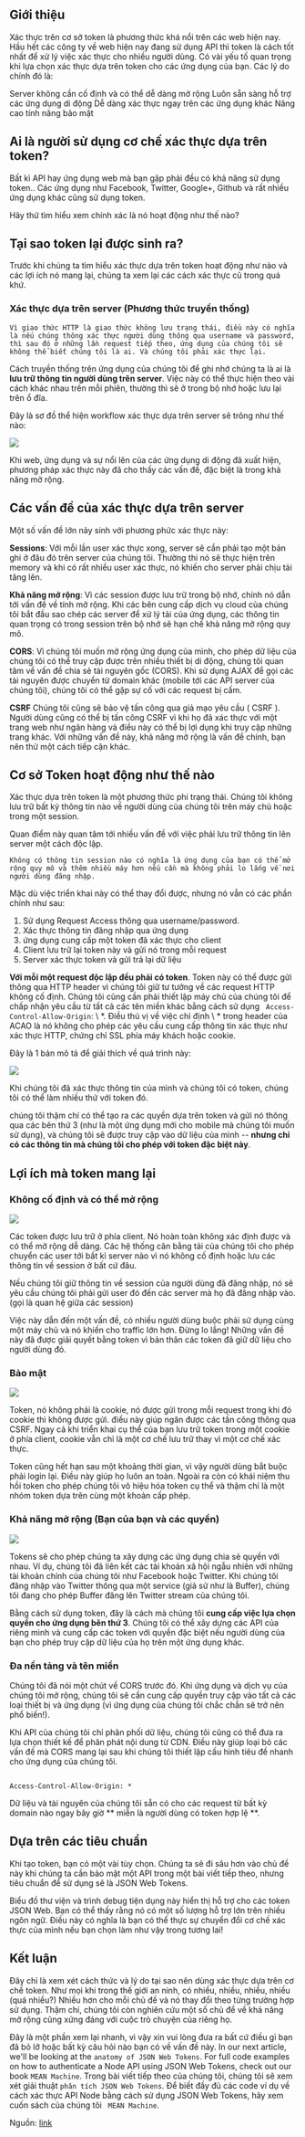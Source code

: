 ## Giới thiệu

Xác thực trên cơ sở token là phương thức khá nổi trên các web hiện nay. Hầu hết các công ty  về web hiện nay đang sử dụng API thì token là cách tốt nhất để xử lý việc xác thực cho nhiều người dùng.
Có vài yếu tố quan trọng khi lựa chọn xác thực dựa trên token cho các ứng dụng của bạn. Các lý do chính đó là:

Server không cần cố định và có thể dễ dàng mở rộng
Luôn sẵn sàng hỗ trợ các ứng dụng di động
Dễ dàng xác thực ngay trên các ứng dụng khác
Nâng cao tính năng bảo mật

## Ai là người sử dụng cơ chế xác thực dựa trên token?

Bất kì API hay ứng dụng web mà bạn gặp phải đều có khả năng sử dụng token.. Các ứng dụng như Facebook, Twitter, Google+, Github và rất nhiều ứng dụng khác cũng sử dụng token.

Hãy thử tìm hiểu xem chính xác là nó hoạt động như thế nào?

## Tại sao token lại được sinh ra?

Trước khi chúng ta tìm hiểu xác thực dựa trên token hoạt động như nào và các lợi ích nó mang lại, chúng ta xem lại các cách xác thực cũ trong quá khứ.

### Xác thực dựa trên server (Phương thức truyền thống)

``
Vì giao thức HTTP là giao thức không lưu trạng thái, điều này có nghĩa là nếu chúng thông xác thực người dùng thông qua username và password, thì sau đó ở những lần request tiếp theo, ứng dụng của chúng tôi sẽ không thể biết chúng tôi là ai. Và chúng tôi phải xác thực lại.
``

Cách truyền thống trên ứng dụng của chúng tôi để ghi nhớ chúng ta là ai là **lưu trữ thông tin người dùng trên server**. Việc này có thể thực hiện theo vài cách khác nhau trên mỗi phiên, thường thì sẽ ở trong bộ nhớ hoặc lưu lại trên ổ đĩa.

Đây là sơ đồ thể hiện workflow xác thực dựa trên server sẽ trông như thế nào: 

![](https://cask.scotch.io/2014/11/tokens-traditional.png)

Khi web, ứng dụng và sự nổi lên của các ứng dụng di động đã xuất hiện, phương pháp xác thực này đã cho thấy các vấn đề, đặc biệt là trong khả năng mở rộng.

## Các vấn đề của xác thực dựa trên server

Một số vấn đề lớn nảy sinh với phương phức xác thực này:

**Sessions**: Với mỗi lần user xác thực xong,  server sẽ cần phải tạo một bản ghi ở đâu đó trên server của chúng tôi. Thường thi nó sẽ thực hiện trên memory và khi có rất nhiều user xác thực, nó khiến cho server phải chịu tải tăng lên.

**Khả năng mở rộng**: Vì các session được lưu trữ trong bộ nhớ, chính nó dẫn tới vấn đề về tính mở rộng. Khi các bên cung cấp dịch vụ cloud của chúng tôi bắt đầu sao chép các server để xử lý tải của ứng dụng, các thông tin quan trọng có trong session trên bộ nhớ sẽ hạn chế khả năng mở rộng quy mô. 

**CORS**: Vì chúng tôi muốn mở rộng ứng dụng của mình, cho phép dữ liệu của chúng tôi có thể truy cập được trên nhiều thiết bị di động, chúng tôi quan tâm về vấn đề chia sẻ tài nguyên gốc (CORS). Khi sử dụng AJAX để gọi các tài nguyên được chuyển từ domain khác (mobile tới các API server của chúng tôi), chúng tôi có thể gặp sự cố với các request bị cấm.
   
**CSRF** Chúng tôi cũng sẽ bảo vệ tấn công qua giả mạo yêu cầu ( CSRF ). Người dùng cũng có thể bị tấn công CSRF vì khi họ đã xác thực với một trang web như ngân hàng và điều này có thể bị lợi dụng 
khi truy cập những trang khác.
Với những vấn đề này, khả năng mở rộng là vấn đề chính, bạn nên thử một cách tiếp cận khác.

## Cơ sở Token hoạt động như thế nào

Xác thực dựa trên token là một  phương thức phi trạng thái.  Chúng tôi không lưu trữ bất kỳ thông tin nào về người dùng của chúng tôi trên máy chủ hoặc trong một session.

Quan điểm này quan tâm tới nhiều vấn đề với việc phải lưu trữ thông tin lên server một cách độc lập.
```
Không có thông tin session nào có nghĩa là ứng dụng của bạn có thể mở rộng quy mô và thêm nhiều máy hơn nếu cần mà không phải lo lắng về nơi người dùng đăng nhập.
```

Mặc dù việc triển khai này có thể thay đổi được, nhưng nó vẫn có các phần chính như sau:

1. Sử dụng Request Access thông qua username/password.
2. Xác thực thông tin đăng nhập qua ứng dụng
3.  ứng dụng cung cấp một token đã xác thực cho client
4. Client lưu trữ lại token này và gửi nó trong mỗi request
5. Server xác thực token và gửi trả lại dữ liệu

**Với mỗi một request độc lập đều phải có token**. Token này có thể được gửi thông qua HTTP header vì chúng tôi giữ tư tưởng về các request HTTP không cố định.  Chúng tôi cũng cần phải thiết lập máy chủ của chúng tôi để chấp nhận yêu cầu từ tất cả các tên miền khác bằng cách sử dụng `` Access-Control-Allow-Origin``: \ *. Điều thú vị về việc chỉ định \ * trong header của ACAO là nó không cho phép các yêu cầu cung cấp thông tin xác thực như xác thực HTTP, chứng chỉ SSL phía máy khách hoặc cookie.

Đây là 1 bản mô tả để giải thích về quá trình này:

![](https://cask.scotch.io/2014/11/tokens-new.png)

Khi chúng tôi đã xác thực thông tin của mình và chúng tôi có token, chúng tôi có thể làm nhiều thứ với token đó.

chúng tôi thậm chí có thể tạo ra các quyền dựa trên token và gửi nó thông qua các bên thứ 3 (như là một ứng dụng mới cho mobile mà chúng tôi muốn sử dụng), và chúng tôi sẽ được truy cập vào dữ liệu của mình -- **nhưng chỉ có các thông tin mà chúng tôi cho phép với token đặc biệt này**.

## Lợi ích mà token mang lại

### Không cố định và có thể mở rộng

![](https://cask.scotch.io/2014/11/infinity.jpg)

Các token được lưu trữ ở phía client. Nó hoàn toàn không xác định được và có thể mở rộng dễ dàng. Các hệ thống cân bằng tải của chúng tôi cho phép chuyển các user tới bất kì server nào vì nó không cố định hoặc lưu các thông tin về session ở bất cứ đâu. 

Nếu chúng tôi giữ thông tin về session của người dùng đã đăng nhập, nó sẽ yêu cầu chúng tôi phải gửi user đó đến các server mà họ đã đăng nhập vào. (gọi là quan hệ giữa các session)

Việc này dẫn đến một vấn đề, có nhiều người dùng buộc phải sử dụng cùng một máy chủ và nó khiến cho traffic lớn hơn.
Đừng lo lắng! Những vấn đề này đã được giải quyết bằng token vì bản thân các token đã giữ dữ liệu cho người dùng đó.

### Bảo mật

![](https://cask.scotch.io/2014/11/you-shall-not-pass.jpg)

Token, nó không phải là cookie, nó được gửi trong mỗi request trong khi đó cookie thì không được gửi. điều này giúp ngăn được các tấn công thông qua CSRF. Ngay cả khi triển khai cụ thể của bạn lưu trữ token trong một cookie ở phía client, cookie vẫn chỉ là một cơ chế lưu trữ thay vì một cơ chế xác thực.

Token cũng hết hạn sau một khoảng thời gian, vì vậy người dùng bắt buộc phải login lại. Điều này giúp họ luôn an toàn. Ngoài ra còn có khái niệm thu hồi token cho phép chúng tôi vô hiệu hóa token cụ thể và thậm chí là một nhóm token dựa trên cùng một khoản cấp phép.

### Khả năng mở rộng (Bạn của bạn và các quyền)

![](https://cask.scotch.io/2014/11/share-candy.jpg)

Tokens sẽ cho phép chúng ta xây dựng các ứng dụng chia sẻ quyền với nhau. Ví dụ, chúng tôi đã liên kết các tài khoản xã hội ngẫu nhiên với những tài khoản chính của chúng tôi như Facebook hoặc Twitter.
Khi chúng tôi đăng nhập vào Twitter thông qua một service (giả sử như là Buffer), chúng tôi đang cho phép Buffer đăng lên Twitter stream của chúng tôi.

Bằng cách sử dụng token, đây là cách mà chúng tôi **cung cấp việc lựa chọn quyền cho ứng dụng bên thứ 3**. Chúng tôi có thể xây dựng các API của riêng mình và cung cấp các token với quyền đặc  biệt nếu người dùng của bạn cho phép truy cập dữ liệu của họ trên một ứng dụng khác. 

### Đa nền tảng và tên miền

Chúng tôi đã nói một chút về CORS trước đó. Khi ứng dụng và dịch vụ của chúng tôi mở rộng, chúng tôi sẽ cần cung cấp quyền truy cập vào tất cả các loại thiết bị và ứng dụng (vì ứng dụng của chúng tôi chắc chắn sẽ trở nên phổ biến!).

Khi API của chúng tôi chỉ phân phối dữ liệu, chúng tôi cũng có thể đưa ra lựa chọn thiết kế để phân phát nội dung từ CDN. Điều này giúp loại bỏ các vấn đề mà CORS mang lại sau khi chúng tôi thiết lập cấu hình tiêu đề nhanh cho ứng dụng của chúng tôi.

```

Access-Control-Allow-Origin: *

```
Dữ liệu và tài nguyên của chúng tôi sẵn có cho các request từ bất kỳ domain nào ngay bây giờ ** miễn là người dùng có token hợp lệ **.

## Dựa trên các tiêu chuẩn 

Khi tạo token, bạn có một vài tùy chọn. Chúng ta sẽ đi sâu hơn vào chủ đề này khi chúng ta cần bảo mật một API trong một bài viết tiếp theo, nhưng tiêu chuẩn để sử dụng sẽ là JSON Web Tokens.

Biểu đồ thư viện và trình debug tiện dụng này hiển thị hỗ trợ cho các token JSON Web. Bạn có thể thấy rằng nó có một số lượng hỗ trợ lớn trên nhiều ngôn ngữ. Điều này có nghĩa là bạn có thể thực sự chuyển đổi cơ chế xác thực của mình nếu bạn chọn làm như vậy trong tương lai!

## Kết luận
Đây chỉ là xem xét cách thức và lý do tại sao nên dùng xác thực dựa trên cơ chế token. Như mọi khi trong thế giới an ninh, có nhiều, nhiều, nhiều, nhiều (quá nhiều?) Nhiều hơn cho mỗi chủ đề và nó thay đổi theo từng trường hợp sử dụng. Thậm chí, chúng tôi còn nghiên cứu một số chủ đề về khả năng mở rộng cũng xứng đáng với cuộc trò chuyện của riêng họ.

Đây là một  phần xem lại nhanh, vì vậy xin vui lòng đưa ra bất cứ điều gì bạn đã bỏ lỡ hoặc bất kỳ câu hỏi nào bạn có về vấn đề này.
In our next article, we'll be looking at the ``anatomy of JSON Web Tokens``. For full code examples on how to authenticate a Node API using JSON Web Tokens, check out our book ``MEAN Machine``.
Trong bài viết tiếp theo của chúng tôi, chúng tôi sẽ xem xét giải thuật ``phân tích JSON Web Tokens``. Để biết đầy đủ các code ví dụ về cách xác thực API Node bằng cách sử dụng JSON Web Tokens, hãy xem cuốn sách của chúng tôi `` MEAN Machine``.

Nguồn: [link](https://scotch.io/tutorials/the-ins-and-outs-of-token-based-authentication)
